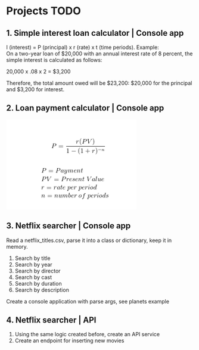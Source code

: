 # Projects TODO

## 1. Simple interest loan calculator  | Console app  
I (interest) = P (principal) x r (rate) x t (time periods).
Example:  
On a two-year loan of $20,000 with an annual interest rate of 8 percent, the simple interest is calculated as follows:  

20,000 x .08 x 2 = $3,200

Therefore, the total amount owed will be $23,200: $20,000 for the principal and $3,200 for interest.  

## 2. Loan payment calculator  | Console app  
![img.png](img.png)

## 3. Netflix searcher | Console app  
Read a netflix_titles.csv, parse it into a class or dictionary, keep it in memory.  
1. Search by title  
2. Search by year  
3. Search by director    
4. Search by cast        
5. Search by duration        
6. Search by description  

Create a console application with parse args, see planets example

## 4. Netflix searcher | API  
1. Using the same logic created before, create an API service  
2. Create an endpoint for inserting new movies   
